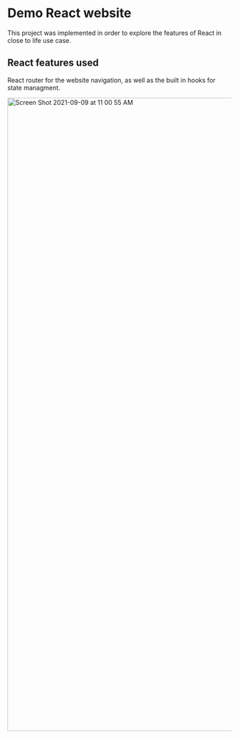 # Demo React website 

This project was implemented in order to explore the features of React in close to life use case.

## React features used

React router for the website navigation, as well as the built in hooks for state managment. 

<img width="1421" alt="Screen Shot 2021-09-09 at 11 00 55 AM" src="https://user-images.githubusercontent.com/19416227/132739024-6a807acf-77d3-441e-943f-ca30883e411f.png">


